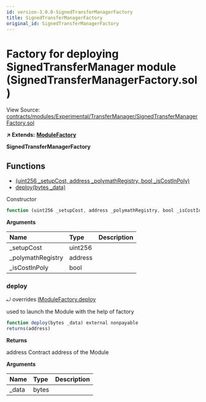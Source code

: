```yaml
---
id: version-3.0.0-SignedTransferManagerFactory
title: SignedTransferManagerFactory
original_id: SignedTransferManagerFactory
---
```


# Factory for deploying SignedTransferManager module \(SignedTransferManagerFactory.sol\)

View Source: [contracts/modules/Experimental/TransferManager/SignedTransferManagerFactory.sol](https://github.com/PolymathNetwork/polymath-core/tree/096ba240a927c98e1f1a182d2efee7c4c4c1dfc5/contracts/modules/Experimental/TransferManager/SignedTransferManagerFactory.sol)

**↗ Extends:** [**ModuleFactory**](https://github.com/PolymathNetwork/polymath-core/tree/096ba240a927c98e1f1a182d2efee7c4c4c1dfc5/docs/api/ModuleFactory.md)

**SignedTransferManagerFactory**

## Functions

* [\(uint256 \_setupCost, address \_polymathRegistry, bool \_isCostInPoly\)](signedtransfermanagerfactory.md)
* [deploy\(bytes \_data\)](signedtransfermanagerfactory.md#deploy)

Constructor

```javascript
function (uint256 _setupCost, address _polymathRegistry, bool _isCostInPoly) public nonpayable ModuleFactory
```

**Arguments**

| Name | Type | Description |
| :--- | :--- | :--- |
| \_setupCost | uint256 |  |
| \_polymathRegistry | address |  |
| \_isCostInPoly | bool |  |

### deploy

⤾ overrides [IModuleFactory.deploy](https://github.com/PolymathNetwork/polymath-core/tree/096ba240a927c98e1f1a182d2efee7c4c4c1dfc5/docs/api/IModuleFactory.md#deploy)

used to launch the Module with the help of factory

```javascript
function deploy(bytes _data) external nonpayable
returns(address)
```

**Returns**

address Contract address of the Module

**Arguments**

| Name | Type | Description |
| :--- | :--- | :--- |
| \_data | bytes |  |

